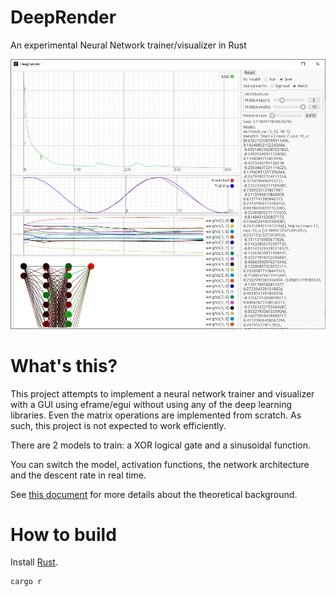# DeepRender

An experimental Neural Network trainer/visualizer in Rust

![](images/screenshot.png)

# What's this?

This project attempts to implement a neural network trainer and visualizer with a GUI using eframe/egui without using any of the deep learning libraries.
Even the matrix operations are implemented from scratch.
As such, this project is not expected to work efficiently.

There are 2 models to train: a XOR logical gate and a sinusoidal function.

You can switch the model, activation functions, the network architecture and the descent rate in real time.

See [this document](https://github.com/msakuta/typst-test/blob/gh-pages/neural-network.pdf) for more details about the theoretical background.

# How to build

Install [Rust](https://www.rust-lang.org/).

    cargo r
